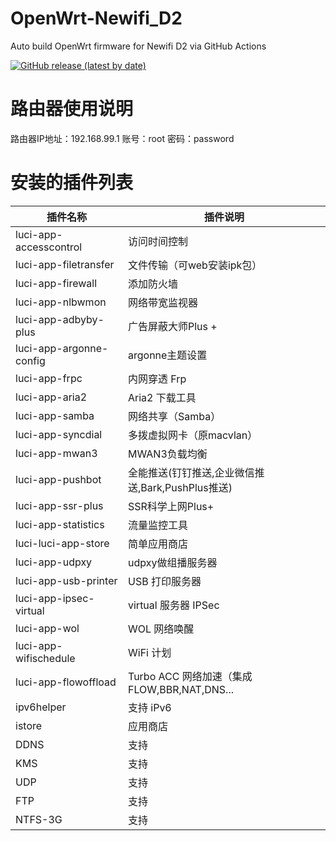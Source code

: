 # OpenWrt-Newifi_D2
Auto build OpenWrt firmware for Newifi D2 via GitHub Actions

[![GitHub release (latest by date)](https://img.shields.io/github/v/release/cnbbx/OpenWrt-Newifi_D2?style=for-the-badge&label=Download)](https://github.com/cnbbx/OpenWrt-Newifi_D2/releases/latest)

# 路由器使用说明
路由器IP地址：192.168.99.1
账号：root
密码：password

# 安装的插件列表
| 插件名称 | 插件说明 |
| ------- | ------- |
|  luci-app-accesscontrol  |  访问时间控制  |
|  luci-app-filetransfer  |  文件传输（可web安装ipk包）  |
|  luci-app-firewall  |  添加防火墙  |
|  luci-app-nlbwmon  |  网络带宽监视器  |
|  luci-app-adbyby-plus    |   广告屏蔽大师Plus +  |
|  luci-app-argonne-config    |  argonne主题设置  |
|  luci-app-frpc    |  内网穿透 Frp  |
|  luci-app-aria2    |  Aria2 下载工具  |
|  luci-app-samba    |  网络共享（Samba）  |
|  luci-app-syncdial    |  多拨虚拟网卡（原macvlan）  |
|  luci-app-mwan3    |  MWAN3负载均衡  |
|  luci-app-pushbot    |  全能推送(钉钉推送,企业微信推送,Bark,PushPlus推送)  |
|  luci-app-ssr-plus    |  SSR科学上网Plus+  |
|  luci-app-statistics    |  流量监控工具  |
|  luci-luci-app-store    |  简单应用商店  |
|  luci-app-udpxy    |  udpxy做组播服务器  |
|  luci-app-usb-printer    |   USB 打印服务器  |
|  luci-app-ipsec-virtual |  virtual 服务器 IPSec  |
|  luci-app-wol  |  WOL 网络唤醒  |
|  luci-app-wifischedule    |  WiFi 计划   |
|  luci-app-flowoffload  |  Turbo ACC 网络加速（集成 FLOW,BBR,NAT,DNS...  |
|  ipv6helper  |  支持 iPv6  |
|  istore  |  应用商店  |
|  DDNS  |  支持  |
|  KMS  |  支持  |
|  UDP  |  支持  |
|  FTP  |  支持  |
|  NTFS-3G  |  支持  |
